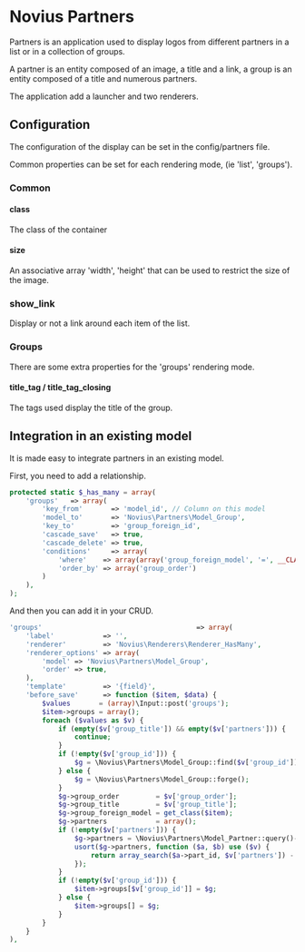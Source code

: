 # Novius Partners

Partners is an application used to display logos from different partners in a list or in a collection of groups.


A partner is an entity composed of an image, a title and a link, a group is an entity composed of a title and numerous
partners.

The application add a launcher and two renderers.

## Configuration

The configuration of the display can be set in the config/partners file.

Common properties can be set for each rendering mode, (ie 'list', 'groups').

### Common

#### class
The class of the container

#### size
An associative array 'width', 'height' that can be used to restrict the size of the image.

### show_link

Display or not a link around each item of the list.

### Groups

There are some extra properties for the 'groups' rendering mode.

#### title_tag / title_tag_closing

The tags used display the title of the group.


## Integration in an existing model

It is made easy to integrate partners in an existing model.

First, you need to add a relationship.

```php
protected static $_has_many = array(
    'groups'   => array(
        'key_from'       => 'model_id', // Column on this model
        'model_to'       => 'Novius\Partners\Model_Group',
        'key_to'         => 'group_foreign_id',
        'cascade_save'   => true,
        'cascade_delete' => true,
        'conditions'     => array(
            'where'    => array(array('group_foreign_model', '=', __CLASS__)),
            'order_by' => array('group_order')
        )
    ),
);
```

And then you can add it in your CRUD.


```php
'groups'                                      => array(
    'label'            => '',
    'renderer'         => 'Novius\Renderers\Renderer_HasMany',
    'renderer_options' => array(
        'model' => 'Novius\Partners\Model_Group',
        'order' => true,
    ),
    'template'         => '{field}',
    'before_save'      => function ($item, $data) {
        $values       = (array)\Input::post('groups');
        $item->groups = array();
        foreach ($values as $v) {
            if (empty($v['group_title']) && empty($v['partners'])) {
                continue;
            }
            if (!empty($v['group_id'])) {
                $g = \Novius\Partners\Model_Group::find($v['group_id']);
            } else {
                $g = \Novius\Partners\Model_Group::forge();
            }
            $g->group_order         = $v['group_order'];
            $g->group_title         = $v['group_title'];
            $g->group_foreign_model = get_class($item);
            $g->partners            = array();
            if (!empty($v['partners'])) {
                $g->partners = \Novius\Partners\Model_Partner::query()->where('part_id', 'IN', $v['partners'])->get(); //@todo change to sort after
                usort($g->partners, function ($a, $b) use ($v) {
                    return array_search($a->part_id, $v['partners']) - array_search($b->part_id, $v['partners']);
                });
            }
            if (!empty($v['group_id'])) {
                $item->groups[$v['group_id']] = $g;
            } else {
                $item->groups[] = $g;
            }
        }
    }
),

```